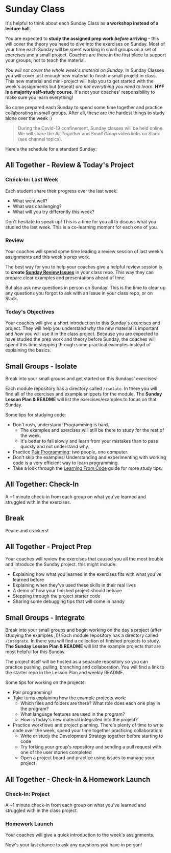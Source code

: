 # Sunday Class

It's helpful to think about each Sunday Class as **a workshop instead of a lecture hall**.

You are expected to **study the assigned prep work _before_ arriving** - this will cover the theory you need to dive into the exercises on Sunday. Most of your time each Sunday will be spent working in small groups on a set of exercises and a small project. Coaches are there in the first place to support your groups, not to teach the material.

_You will not cover the whole week's material on Sunday._ In Sunday Classes you will cover just enough new material to finish a small project in class.  This new material and mini-project will help you to get started with the week's assignments but (repeat) _are not everything you need to learn_.  **HYF is a majority self-study course.** It's not your coaches' responsibility to make sure you learn everything!

So come prepared each Sunday to spend some time together and practice collaborating in small groups.  After all, these are the hardest things to study alone over the week :)

> During the  Covid-19 confinement, Sunday classes will be held online. We will share the _All Together_ and _Small Group_ video links on Slack (see channel topics).

Here's the schedule for a standard Sunday:

## All Together - Review & Today's Project

### Check-In: Last Week

Each student share their progress over the last week:

* What went well?
* What was challenging?
* What will you try differently this week?

Don't hesitate to speak up! This is a time for you all to discuss what you studied the last week.
This is a co-learning moment for each one of you.

### Review

Your coaches will spend some time leading a review session of last week's assignments and this week's prep work.

The best way for you to help your coaches give a helpful review session is to **create [Sunday Review Issues](https://home.hackyourfuture.be/asking-for-help)** in your class repo.  This way they can prepare clear examples and presentations ahead of time.

But also ask new questions in person on Sunday! This is the time to clear up any questions you forgot to ask with an Issue in your class repo, or on Slack.

### Today's Objectives

Your coaches will give a short introduction to this Sunday's exercises and project. They will help you understand _why_ the new material is important and _how_ you will use it in the class project. Because you are expected to have studied the prep work and theory before Sunday, the coaches will spend this time stepping through some practical examples instead of explaining the basics.

## Small Groups - Isolate

Break into your small groups and get started on this Sundays' exercises!

Each module repository has a directory called `/isolate`.  In there you will find all of the exercises and example snippets for the module.  The **Sunday Lesson Plan & README** will list the exercises/examples to focus on that Sunday.

Some tips for studying code:

* Don't rush, understand!  Programming is hard.
  * The examples and exercises will still be there to study for the rest of the week.
  * It's better to fail slowly and learn from your mistakes than to pass quickly and not understand why.
* Practice [Pair Programming](https://study.hackyourfuture.be/collaborating/pair-programming): two people, one computer.
* Don't skip the examples!  Understanding and experimenting with working code is a very efficient way to learn programming.
* Take a look through the [Learning From Code](https://study.hackyourfuture.be/learning/learning-from-code) guide for more study tips.

## All Together: Check-In

A ~1 minute check-in from each group on what you've learned and struggled with in the exercises.

## Break

Peace and crackers!

## All Together - Project Prep

Your coaches will review the exercises that caused you all the most trouble and introduce the Sunday project. this might include:

* Explaining how what you learned in the exercises fits with what you've learned before
* Explaining when they've used these skills in their real lives
* A demo of how your finished project should behave
* Stepping through the project starter code
* Sharing some debugging tips that will come in handy

## Small Groups - Integrate

Break into your small groups and begin working on the day's project (after studying the examples ;))!
Each module repository has a directory called `/integrate`.  In there you will find a collection of finished projects to study.  **The Sunday Lesson Plan & README** will list the example projects that are most helpful for this Sunday.

The project itself will be hosted as a separate repository so you can practice pushing, pulling, branching and collaboration.  You will find a link to the starter repo in the Lesson Plan and weekly README.

Some tips for working on the projects:

* Pair programming!
* Take turns explaining how the example projects work:
  * Which files and folders are there? What role does each one play in the program?
  * What language features are used in the program?
  * How is today's new material integrated into the project?
* Practice workflows and project planning. There's plenty of time to write code over the week, spend your time together practicing collaboration:
  * Write or study the Development Strategy together before starting to code
  * Try forking your group's repository and sending a pull request with one of the user stories completed
  * Open a project board and practice using issues to manage your project

## All Together - Check-In & Homework Launch

### Check-In: Project

A ~1 minute check-in from each group on what you've learned and struggled with in the class project.

### Homework Launch

Your coaches will give a quick introduction to the week's assignments.

Now's your last chance to ask any questions you have in person!
